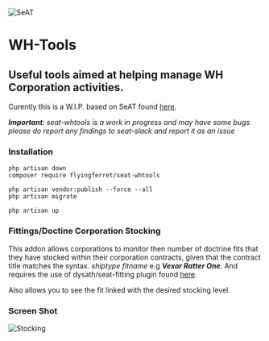 ![SeAT](http://i.imgur.com/aPPOxSK.png)
# WH-Tools

## Useful tools aimed at helping manage WH Corporation activities.
Curently this is a W.I.P. based on SeAT found [here](https://github.com/eveseat/seat).


***Important**: seat-whtools is a work in progress and may have some bugs
please do report any findings to seat-slack and report it as an issue*

### Installation

```
php artisan down
composer require flyingferret/seat-whtools

php artisan vendor:publish --force --all
php artisan migrate

php artisan up
```

### Fittings/Doctine Corporation Stocking
This addon allows corporations to monitor then number of doctrine fits that they have stocked within their corporation contracts, given that the contract title matches the syntax.  *shiptype fitname* e.g ***Vexor Ratter One***.  And requires the use of dysath/seat-fitting plugin found [here](https://github.com/dysath/seat-fitting).

Also allows you to see the fit linked with the desired stocking level.

### Screen Shot
![Stocking](https://i.imgur.com/kzlKHd6.png)


